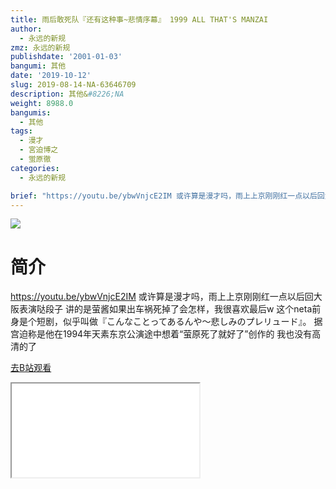 ```yaml
---
title: 雨后敢死队『还有这种事~悲情序幕』 1999 ALL THAT'S MANZAI
author:
  - 永远的新规
zmz: 永远的新规
publishdate: '2001-01-03'
bangumi: 其他
date: '2019-10-12'
slug: 2019-08-14-NA-63646709
description: 其他&#8226;NA
weight: 8988.0
bangumis:
  - 其他
tags:
  - 漫才
  - 宮迫博之
  - 蛍原徹
categories:
  - 永远的新规

brief: "https://youtu.be/ybwVnjcE2IM 或许算是漫才吗，雨上上京刚刚红一点以后回大阪表演哒段子 讲的是萤酱如果出车祸死掉了会怎样，我很喜欢最后w 这个neta前身是个短剧，似乎叫做『こんなことってあるんや～悲しみのプレリュード』。 据宫迫称是他在1994年天素东京公演途中想着“萤原死了就好了”创作的 我也没有高清的了"
---
```

![](https://raw.githubusercontent.com/tcgriffith/owaraisite/master/static/tmpimg/eb8ff74f4c6fafe7f3598f1e245ce8c4e84f36ee.jpg.480.jpg)
# 简介  
https://youtu.be/ybwVnjcE2IM
或许算是漫才吗，雨上上京刚刚红一点以后回大阪表演哒段子
讲的是萤酱如果出车祸死掉了会怎样，我很喜欢最后w
这个neta前身是个短剧，似乎叫做『こんなことってあるんや～悲しみのプレリュード』。
据宫迫称是他在1994年天素东京公演途中想着“萤原死了就好了”创作的
我也没有高清的了  

[去B站观看](https://www.bilibili.com/video/av63646709/)
<div class ="resp-container"><iframe class="testiframe" src="//player.bilibili.com/player.html?aid=63646709"", scrolling="no", allowfullscreen="true" > </iframe></div> 

